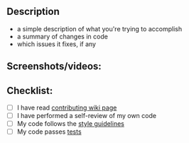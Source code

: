 ## Description

* a simple description of what you're trying to accomplish
* a summary of changes in code
* which issues it fixes, if any

## Screenshots/videos:


## Checklist:

- [ ] I have read [contributing wiki page](https://github.com/sOoN92/stable-diffusion-webui/wiki/Contributing)
- [ ] I have performed a self-review of my own code
- [ ] My code follows the [style guidelines](https://github.com/sOoN92/stable-diffusion-webui/wiki/Contributing#code-style)
- [ ] My code passes [tests](https://github.com/sOoN92/stable-diffusion-webui/wiki/Tests)
